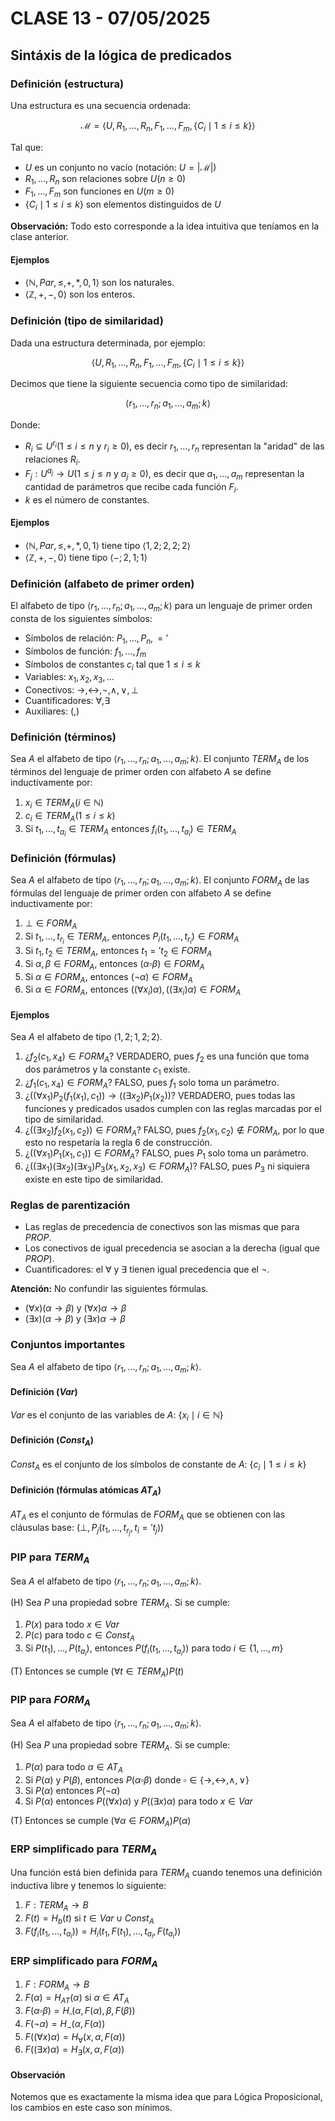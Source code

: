 # CLASE 13 - 07/05/2025

## Sintáxis de la lógica de predicados

### Definición (estructura)

Una estructura es una secuencia ordenada:

$$
\mathcal{M} = \left<U,R_1,\ldots,R_n,F_1,\ldots,F_m,\{C_i\mid 1\leq i\leq k\} \right>
$$

Tal que:

- $U$ es un conjunto no vacío (notación: $U=|\mathcal{M}|$)
- $R_1,\ldots,R_n$ son relaciones sobre $U (n\geq 0)$
- $F_1,\ldots,F_m$ son funciones en $U (m\geq 0)$
- $\{C_i\mid 1\leq i\leq k\}$ son elementos distinguidos de $U$

**Observación:** Todo esto corresponde a la idea intuitiva que teníamos en la clase anterior.

#### Ejemplos

- $\left<\mathbb{N},Par,\leq,+,*,0,1\right>$ son los naturales.
- $\left<\mathbb{Z}, +,-,0\right>$ son los enteros.

### Definición (tipo de similaridad)

Dada una estructura determinada, por ejemplo:

$$
\left<U,R_1,\ldots,R_n,F_1,\ldots,F_m,\{C_i\mid 1\leq i\leq k\} \right>
$$

Decimos que tiene la siguiente secuencia como tipo de similaridad:

$$
\left<r_1,\ldots,r_n;a_1,\ldots,a_m;k\right>
$$

Donde:

- $R_i\subseteq U^{r_i}(1\leq i\leq n \text{ y }r_i\geq 0)$, es decir $r_1,\ldots,r_n$ representan la "aridad" de las relaciones $R_i$.
- $F_j: U^{a_j}\to U (1\leq j \leq n \text{ y }a_j\geq 0)$, es decir que $a_1,\ldots,a_m$ representan la cantidad de parámetros que recibe cada función $F_i$.
- $k$ es el número de constantes.

#### Ejemplos

- $\left<\mathbb{N},Par,\leq,+,*,0,1\right>$ tiene tipo $\left<1,2;2,2;2 \right>$
- $\left<\mathbb{Z}, +,-,0\right>$ tiene tipo $\left<-;2,1;1\right>$

### Definición (alfabeto de primer orden)

El alfabeto de tipo $\left<r_1,\ldots,r_n;a_1,\ldots,a_m;k\right>$ para un lenguaje de primer orden consta de los siguientes símbolos:
- Símbolos de relación: $P_1,\ldots,P_n,='$
- Símbolos de función: $f_1,\ldots,f_m$
- Símbolos de constantes $c_i$ tal que $1\leq i\leq k$
- Variables: $x_1,x_2,x_3,\ldots$
- Conectivos: $\to,\leftrightarrow,\neg,\land,\lor,\bot$
- Cuantificadores: $\forall,\exists$
- Auxiliares: $(,)$

### Definición (términos)

Sea $A$ el alfabeto de tipo $\left<r_1,\ldots,r_n;a_1,\ldots,a_m;k\right>$. El conjunto $TERM_A$ de los términos del lenguaje de primer orden con alfabeto $A$ se define inductivamente por:
1. $x_i\in TERM_A(i\in\mathbb{N})$
2. $c_i\in TERM_A(1\leq i\leq k)$
3. Si $t_1,\ldots,t_{a_i}\in TERM_A$ entonces $f_i(t_1,\ldots,t_{a_i})\in TERM_A$

### Definición (fórmulas)

Sea $A$ el alfabeto de tipo $\left<r_1,\ldots,r_n;a_1,\ldots,a_m;k\right>$. El conjunto $FORM_A$ de las fórmulas del lenguaje de primer orden con alfabeto $A$ se define inductivamente por:

1. $\bot\in FORM_A$
2. Si $t_1,\ldots,t_{r_i}\in TERM_A$, entonces $P_i(t_1,\ldots,t_{r_i})\in FORM_A$
3. Si $t_1,t_2\in TERM_A$, entonces $t_1='t_2\in FORM_A$
4. Si $\alpha,\beta\in FORM_A$, entonces $(\alpha\square\beta)\in FORM_A$
5. Si $\alpha\in FORM_A$, entonces $(\neg\alpha)\in FORM_A$
6. Si $\alpha\in FORM_A$, entonces $((\forall x_i)\alpha), ((\exists x_i)\alpha)\in FORM_A$

#### Ejemplos

Sea $A$ el alfabeto de tipo $\left<1,2;1,2;2 \right>$.

1. ¿$f_2(c_1,x_4)\in FORM_A$? VERDADERO, pues $f_2$ es una función que toma dos parámetros y la constante $c_1$ existe.
2. ¿$f_1(c_1,x_4)\in FORM_A$? FALSO, pues $f_1$ solo toma un parámetro.
3. ¿$((\forall x_1)P_2(f_1(x_1),c_1))\to((\exists x_2)P_1(x_2))$? VERDADERO, pues todas las funciones y predicados usados cumplen con las reglas marcadas por el tipo de similaridad.
4. ¿$((\exists x_2)f_2(x_1,c_2))\in FORM_A$? FALSO, pues $f_2(x_1,c_2)\notin FORM_A$, por lo que esto no respetaría la regla 6 de construcción.
5. ¿$((\forall x_1)P_1(x_1,c_1))\in FORM_A$? FALSO, pues $P_1$ solo toma un parámetro.
6. ¿$((\exists x_1)(\exists x_2)(\exists x_3)P_3(x_1,x_2,x_3)\in FORM_A)$? FALSO, pues $P_3$ ni siquiera existe en este tipo de similaridad.

### Reglas de parentización

- Las reglas de precedencia de conectivos son las mismas que para $PROP$.
- Los conectivos de igual precedencia se asocian a la derecha (igual que $PROP$).
- Cuantificadores: el $\forall$ y $\exists$ tienen igual precedencia que el $\neg$.

**Atención:** No confundir las siguientes fórmulas.

- $(\forall x)(\alpha\to\beta)$ y $(\forall x)\alpha\to\beta$
- $(\exists x)(\alpha\to\beta)$ y $(\exists x)\alpha\to\beta$

### Conjuntos importantes

Sea $A$ el alfabeto de tipo $\left<r_1,\ldots,r_n;a_1,\ldots,a_m;k\right>$.

#### Definición ($Var$)

$Var$ es el conjunto de las variables de $A$: $\{x_i\mid i\in\mathbb{N}\}$

#### Definición ($Const_A$)

$Const_A$ es el conjunto de los símbolos de constante de $A$: $\{c_i\mid 1\leq i \leq k\}$

#### Definición (fórmulas atómicas $AT_A$)

$AT_A$ es el conjunto de fórmulas de $FORM_A$ que se obtienen con las cláusulas base: $(\bot, P_j(t_1,\ldots,t_{r_j}, t_i =' t_j))$

### PIP para $TERM_A$

Sea $A$ el alfabeto de tipo $\left<r_1,\ldots,r_n;a_1,\ldots,a_m;k\right>$.

(H) Sea $P$ una propiedad sobre $TERM_A$. Si se cumple:

1. $P(x)$ para todo $x\in Var$
2. $P(c)$ para todo $c\in Const_A$
3. Si $P(t_1),\ldots, P(t_{a_i})$, entonces $P(f_i(t_1,\ldots,t_{a_i}))$ para todo $i\in\{1,\ldots, m\}$

(T) Entonces se cumple $(\forall t\in TERM_A)P(t)$

### PIP para $FORM_A$

Sea $A$ el alfabeto de tipo $\left<r_1,\ldots,r_n;a_1,\ldots,a_m;k\right>$.

(H) Sea $P$ una propiedad sobre $TERM_A$. Si se cumple:

1. $P(\alpha)$ para todo $\alpha\in AT_A$
2. Si $P(\alpha)$ y $P(\beta)$, entonces $P(\alpha\square\beta)$ donde $\square\in\{\to,\leftrightarrow,\land,\lor\}$
3. Si $P(\alpha)$ entonces $P(\neg\alpha)$
4. Si $P(\alpha)$ entonces $P((\forall x)\alpha)$ y $P((\exists x)\alpha)$ para todo $x\in Var$

(T) Entonces se cumple $(\forall\alpha\in FORM_A)P(\alpha)$

### ERP simplificado para $TERM_A$

Una función está bien definida para $TERM_A$ cuando tenemos una definición inductiva libre y tenemos lo siguiente:

1. $F:TERM_A\to B$
2. $F(t)=H_b(t)$ si $t\in Var\cup Const_A$
3. $F(f_i(t_1,\ldots,t_{a_i})) = H_i(t_1, F(t_1),\ldots,t_{a_i}, F(t_{a_i}))$

### ERP simplificado para $FORM_A$

1. $F:FORM_A\to B$
2. $F(\alpha)=H_{AT}(\alpha)$ si $\alpha\in AT_A$
3. $F(\alpha\square\beta)=H_{\square}(\alpha,F(\alpha),\beta,F(\beta))$
4. $F(\neg\alpha)=H_{\neg}(\alpha,F(\alpha))$
5. $F((\forall x)\alpha) = H_{\forall}(x,\alpha, F(\alpha))$
5. $F((\exists x)\alpha) = H_{\exists}(x,\alpha, F(\alpha))$

#### Observación

Notemos que es exactamente la misma idea que para Lógica Proposicional, los cambios en este caso son mínimos.

